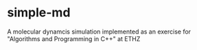 # simple-md
A molecular dynamcis simulation implemented as an exercise for "Algorithms and Programming in C++" at ETHZ
